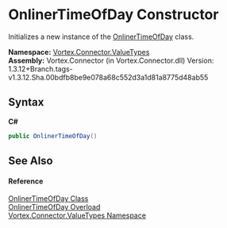 # OnlinerTimeOfDay Constructor 
 

Initializes a new instance of the <a href="T_Vortex_Connector_ValueTypes_OnlinerTimeOfDay.md">OnlinerTimeOfDay</a> class.

**Namespace:**&nbsp;<a href="N_Vortex_Connector_ValueTypes.md">Vortex.Connector.ValueTypes</a><br />**Assembly:**&nbsp;Vortex.Connector (in Vortex.Connector.dll) Version: 1.3.12+Branch.tags-v1.3.12.Sha.00bdfb8be9e078a68c552d3a1d81a8775d48ab55

## Syntax

**C#**<br />
``` C#
public OnlinerTimeOfDay()
```


## See Also


#### Reference
<a href="T_Vortex_Connector_ValueTypes_OnlinerTimeOfDay.md">OnlinerTimeOfDay Class</a><br /><a href="Overload_Vortex_Connector_ValueTypes_OnlinerTimeOfDay__ctor.md">OnlinerTimeOfDay Overload</a><br /><a href="N_Vortex_Connector_ValueTypes.md">Vortex.Connector.ValueTypes Namespace</a><br />